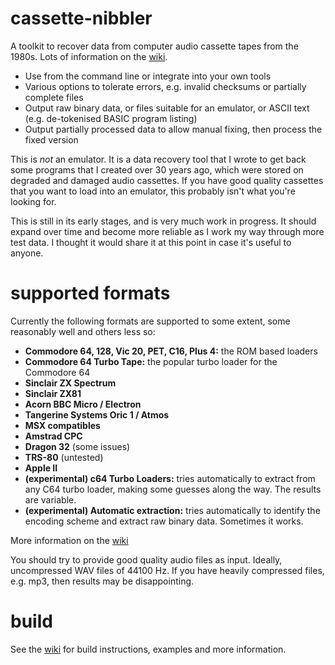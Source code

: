 # cassette-nibbler
A toolkit to recover data from computer audio cassette tapes from the 1980s. Lots of information on the [wiki](https://github.com/eightbitjim/cassette-nibbler/wiki).

* Use from the command line or integrate into your own tools
* Various options to tolerate errors, e.g. invalid checksums or partially complete files
* Output raw binary data, or files suitable for an emulator, or ASCII text (e.g. de-tokenised BASIC program listing)
* Output partially processed data to allow manual fixing, then process the fixed version

This is *not* an emulator. It is a data recovery tool that I wrote to get back some programs that I created over 30 years ago, which were stored on degraded and damaged audio cassettes. If you have good quality cassettes that you want to load into an emulator, this probably isn't what you're looking for.

This is still in its early stages, and is very much work in progress. It should expand over time and become more reliable as I work my way through more test data. I thought it would share it at this point in case it's useful to anyone.

# supported formats
Currently the following formats are supported to some extent, some reasonably well and others less so:

* **Commodore 64, 128, Vic 20, PET, C16, Plus 4:** the ROM based loaders
* **Commodore 64 Turbo Tape:** the popular turbo loader for the Commodore 64
* **Sinclair ZX Spectrum**
* **Sinclair ZX81**
* **Acorn BBC Micro / Electron** 
* **Tangerine Systems Oric 1 / Atmos** 
* **MSX compatibles**
* **Amstrad CPC**
* **Dragon 32** (some issues)
* **TRS-80** (untested)
* **Apple II**
* **(experimental) c64 Turbo Loaders:** tries automatically to extract from any C64 turbo loader, making some guesses along the way. The results are variable.
* **(experimental) Automatic extraction:** tries automatically to identify the encoding scheme and extract raw binary data. Sometimes it works.

More information on the [wiki](https://github.com/eightbitjim/cassette-nibbler/wiki)

You should try to provide good quality audio files as input. Ideally, uncompressed WAV files of 44100 Hz. If you have heavily compressed files, e.g. mp3, then results may be disappointing.

# build

See the [wiki](https://github.com/eightbitjim/cassette-nibbler/wiki) for build instructions, examples and more information.
